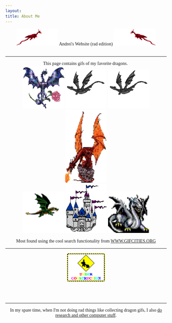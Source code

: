 ```yaml
---
layout: 
title: About Me
---
```

<CENTER>
<div style='font-family:"Comic Sans MS"; font-size: 48'>
<img src="/assets/images/rad/reddragon1_geocities.gif"  width="130px"/>
Andrei's Website (rad edition)
<img src="/assets/images/rad/reddragon2_geocities.gif" width="130px" />

<div style='font-family:"Comic Sans MS"; font-size: 24'>
<br/>
<hr/>
This page contains gifs of my favorite dragons.&nbsp;<BR/>

<img src="/assets/images/rad/dragao33.gif" width="130px" />
<img src="/assets/images/rad/greydragon.gif" width="130px" />
<img src="/assets/images/rad/greydragon.gif" width="130px" />

<img src="/assets/images/rad/dragon_flames_geocities.gif" width="130px" />
<br>
<img src="/assets/images/rad/dragon_animado1.gif" width="130px" />
<img src="/assets/images/rad/kingdom_links_dragon2.gif" width="130px" />
<img src="/assets/images/rad/rdragon.gif" width="130px" />
<br>
<p>
Most found using the cool search functionality from <a href="https://gifcities.org/">WWW.GIFCITIES.ORG</a>

<br>
<hr>
<img src="/assets/images/rad/under_construction.gif" width="120px" />

<br>
<br>
<br>
<br>
<hr/>
<div style='font-family:"Comic Sans MS"; font-size: 16'>
In my spare time, when I'm not doing rad things like collecting dragon gifs, I also <a href="/">do research and other computer stuff</a>.


